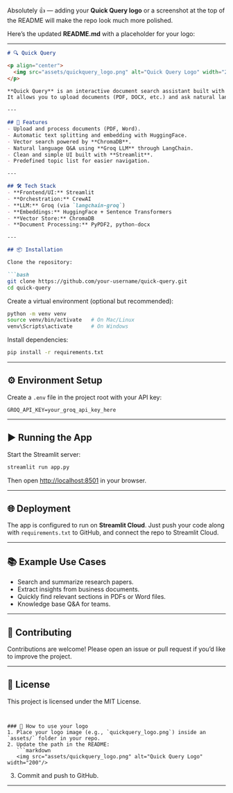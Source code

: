 Absolutely 👍 — adding your **Quick Query logo** or a screenshot at the top of the README will make the repo look much more polished.

Here’s the updated **README.md** with a placeholder for your logo:

---

````markdown
# 🔍 Quick Query

<p align="center">
  <img src="assets/quickquery_logo.png" alt="Quick Query Logo" width="200"/>
</p>

**Quick Query** is an interactive document search assistant built with [Streamlit](https://streamlit.io/), [LangChain](https://www.langchain.com/), and [CrewAI](https://github.com/joaomdmoura/crewai).  
It allows you to upload documents (PDF, DOCX, etc.) and ask natural language questions to quickly find answers inside them.

---

## 🚀 Features
- Upload and process documents (PDF, Word).
- Automatic text splitting and embedding with HuggingFace.
- Vector search powered by **ChromaDB**.
- Natural language Q&A using **Groq LLM** through LangChain.
- Clean and simple UI built with **Streamlit**.
- Predefined topic list for easier navigation.

---

## 🛠️ Tech Stack
- **Frontend/UI:** Streamlit  
- **Orchestration:** CrewAI  
- **LLM:** Groq (via `langchain-groq`)  
- **Embeddings:** HuggingFace + Sentence Transformers  
- **Vector Store:** ChromaDB  
- **Document Processing:** PyPDF2, python-docx  

---

## 📦 Installation

Clone the repository:

```bash
git clone https://github.com/your-username/quick-query.git
cd quick-query
````

Create a virtual environment (optional but recommended):

```bash
python -m venv venv
source venv/bin/activate   # On Mac/Linux
venv\Scripts\activate      # On Windows
```

Install dependencies:

```bash
pip install -r requirements.txt
```

---

## ⚙️ Environment Setup

Create a `.env` file in the project root with your API key:

```env
GROQ_API_KEY=your_groq_api_key_here
```

---

## ▶️ Running the App

Start the Streamlit server:

```bash
streamlit run app.py
```

Then open [http://localhost:8501](http://localhost:8501) in your browser.

---

## 🌐 Deployment

The app is configured to run on **Streamlit Cloud**.
Just push your code along with `requirements.txt` to GitHub, and connect the repo to Streamlit Cloud.

---

## 📚 Example Use Cases

* Search and summarize research papers.
* Extract insights from business documents.
* Quickly find relevant sections in PDFs or Word files.
* Knowledge base Q\&A for teams.

---

## 🤝 Contributing

Contributions are welcome! Please open an issue or pull request if you’d like to improve the project.

---

## 📜 License

This project is licensed under the MIT License.

````


### 🔹 How to use your logo
1. Place your logo image (e.g., `quickquery_logo.png`) inside an `assets/` folder in your repo.  
2. Update the path in the README:  
   ```markdown
   <img src="assets/quickquery_logo.png" alt="Quick Query Logo" width="200"/>
````

3. Commit and push to GitHub.

---
